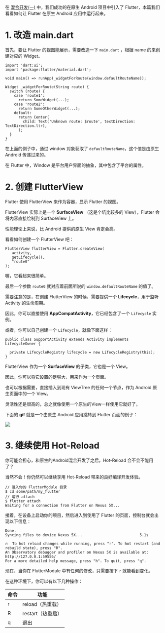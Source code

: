 在 [混合开发(一)]() 中，我们成功的在原生 Android 项目中引入了 Flutter，本篇我们看看如何让 Flutter 在原生 Android 应用中运行起来。

# 1. 改造 main.dart

首先，要让 Flutter 的视图能展示，需要改造一下 `main.dart` ，根据 name 的来创建对应的 Widget。

```
import 'dart:ui';
import 'package:flutter/material.dart';

void main() => runApp(_widgetForRoute(window.defaultRouteName));

Widget _widgetForRoute(String route) {
  switch (route) {
    case 'route1':
      return SomeWidget(...);
    case 'route2':
      return SomeOtherWidget(...);
    default:
      return Center(
        child: Text('Unknown route: $route', textDirection: TextDirection.ltr),
      );
  }
}
```

在上面的例子中，通过 window 对象获取了 `defaultRouteName`，这个值是由原生 Android 传递过来的。

在 Flutter 中，Window 是平台用户界面的抽象，其中包含了平台的属性。

# 2. 创建 FlutterView

Flutter 使用 FlutterView 来作为容器，显示 Flutter 的视图。

FlutterView 实际上是一个 **SurfaceView** （这是个坑比较多的 View），Flutter 会将内容直接绘制到 SurfaceView 上。

性能理论上来说，比 Android 提供的原生 View 肯定会高。

看看如何创建一个 FlutterView 吧：  

```
FlutterView flutterView = Flutter.createView(
   activity,
   getLifecycle(),
   "route0"
);
```

喔，它看起来很简单。

最后一个参数 `route0` 就对应着前面所说的 `window.defaultRouteName` 的值了。

需要注意的是，在创建 FlutterView 的时候，需要提供一个 **Lifecycle**，用于监听 Activity 的生命周期。

因此，你可以直接使用 **AppCompatActivity**，它已经包含了一个 `Lifecycle` 实例。

或者，你可以自己创建一个 `Lifecycle`，就像下面这样：

```
public class SupportActivity extends Activity implements LifecycleOwner {

  private LifecycleRegistry lifecycle = new LifecycleRegistry(this);
}
```

FlutterView 作为一个 **SurfaceView** 的子类，它也是一个 View。

因此，你可以将它设置的足够大，用来作为一个页面。  

也可以根据需要，直接插入到现有 ViewTree 的任何一个节点，作为 Android 原生页面中的一个 View。

灵活性还是很高的，总之就像使用一个原生的View一样使用它就好了。

下面的 **gif** 就是一个由原生 Android 应用跳转到 Flutter 页面的例子：  

![](https://raw.githubusercontent.com/chenBingX/img/master/Flutter/混合开发demo.gif)  

# 3. 继续使用 Hot-Reload

你可能会担心，和原生的Android混合开发了之后，Hot-Reload 会不会不能用了？  

当然不会！你仍然可以继续享用 Hot-Reload 带来的良好编译开发体验。  

```
// 进入你的 FlutterModule 目录
$ cd some/path/my_flutter
// 运行 attach
$ flutter attach
Waiting for a connection from Flutter on Nexus 5X...
```

接着，在设备上启动你的项目，然后进入到使用了 Flutter 的页面，控制台就会出现以下信息：

```
Done.
Syncing files to device Nexus 5X...                          5.1s

🔥  To hot reload changes while running, press "r". To hot restart (and rebuild state), press "R".
An Observatory debugger and profiler on Nexus 5X is available at: http://127.0.0.1:59556/
For a more detailed help message, press "h". To quit, press "q".
```

现在，当你在 FlutterModule 中有任何的修改，只需要按下 `r` 就能看到变化。 

在这种环境下，你可以有以下几种操作：   

|命令|功能|
|---|---|
|r|reload（热重载）|
|R|restart（热重启）|
|q|退出|
